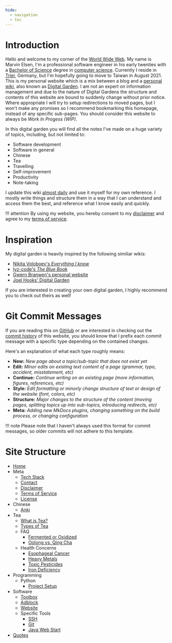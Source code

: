 ```yaml
---
hide:
  - navigation
  - toc
---
```


# Introduction
Hello and welcome to my corner of the [World Wide Web](https://en.wikipedia.org/wiki/World_Wide_Web). My name is Marvin Elsen, I'm a professional software engineer in his early twenties with a [Bachelor of Science](https://en.wikipedia.org/wiki/Bachelor_of_Science) degree in [computer science](https://en.wikipedia.org/wiki/Computer_science). Currently I reside in [Trier](https://en.wikipedia.org/wiki/Trier), Germany, but I'm hopefully going to move to Taiwan in August 2021. This is my personal website which is a mix between a blog and a [personal wiki](https://en.wikipedia.org/wiki/Personal_wiki), also known as [Digital Garden](https://joelhooks.com/digital-garden). I am not an expert on information management and due to the nature of Digital Gardens the structure and contents of this website are bound to suddenly change without prior notice. Where appropriate I will try to setup redirections to moved pages, but I won't make any promises so I recommend bookmarking this homepage, instead of any specific sub-pages. You should consider this website to always be _Work In Progess (WIP)_.

In this digital garden you will find all the notes I've made on a huge variety of topics, including, but not limited to:

* Software development
* Software in general
* Chinese
* Tea
* Travelling
* Self-improvement
* Productivity
* Note-taking

I update this wiki [almost daily](https://github.com/elsenm/digital-garden/commits/master) and use it myself for my own reference. I mostly write things and structure them in a way that I can understand and access them the best, and reference what I know easily and quickly.

!!! attention
	By using my website, you hereby consent to my [disclaimer](/meta/disclaimer) and agree to my [terms of service](/meta/terms-of-service).

# Inspiration
My digital garden is heavily inspired by the following similiar wikis:

* [Nikita Voloboev's _Everything I know_](https://wiki.nikitavoloboev.xyz)
* [lyz-code's _The Blue Book_](https://lyz-code.github.io/blue-book/)
* [Gwern Branwen's personal website](https://www.gwern.net/)
* [Joel Hooks' Digital Garden](https://joelhooks.com/)

If you are interested in creating your own digital garden, I highly recommend you to check out theirs as well!

# Git Commit Messages
If you are reading this on [GitHub](https://github.com/elsenm/digital-garden) or are interested in checking out the [commit history](https://github.com/elsenm/digital-garden/commits/master) of this website, you should know that I prefix each commit message with a specific type depending on the contained changes.

Here's an explanation of what each type roughly means:

- **New:** _New page about a topic/sub-topic that does not exist yet_
- **Edit:** _Minor edits on existing text content of a page (grammar, typo, accident, misstatement, etc)_
- **Continue:** _Continue writing on an existing page (more information, figures, references, etc)_
- **Style:** _Edit formatting or minorly change structure of text or design of the website (font, colors, etc)_
- **Structure:** _Major changes to the structure of the content (moving pages, splitting topics up into sub-topics, introducing redirects, etc)_
- **Meta:** _Adding new MkDocs plugins, changing something on the build process, or changing configuration_

!!! note
	Please note that I haven't always used this format for commit messages, so older commits will not adhere to this template.

# Site Structure

<!--nav-->
* [Home](README.md)
* Meta
	* [Tech Stack](meta/tech-stack.md)
	* [Contact](meta/contact.md)
	* [Disclaimer](meta/disclaimer.md)
	* [Terms of Service](meta/terms-of-service.md)
	* [License](meta/license.md)
* Chinese
	* [Anki](chinese/anki.md)
* Tea
	* [What is Tea?](tea/what-is-tea.md)
	* [Types of Tea](tea/types-of-tea.md)
	* FAQ
		* [Fermented or Oxidized](tea/fermented-or-oxidized.md)
		* [Oolong vs. Qing Cha](tea/qing-cha.md)
	* Health Concerns
		* [Esophageal Cancer](tea/esophageal-cancer.md)
		* [Heavy Metals](tea/heavy-metals.md)
		* [Toxic Pesticides](tea/toxic-pesticides.md)
		* [Iron Deficiency](tea/iron-deficiency.md)
* Programming
	* Python
		* [Project Setup](programming/python/project_setup.md)
* Software
	* [Toolbox](software/toolbox.md)
	* [Adblock](software/adblock.md)
	* [Website](software/website.md)
	* Specific Tools
		* [SSH](software/ssh.md)
		* [Git](software/git.md)
		* [Java Web Start](software/java_web_start.md)
* [Quotes](other/quotes.md)
